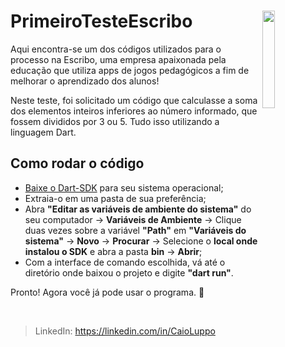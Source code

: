 # PrimeiroTesteEscribo <img src="https://escribo.com/wp-content/uploads/2018/08/Marca-Escribo-Branca.png" style="width: 20%" align="right">

Aqui encontra-se um dos códigos utilizados para o processo na Escribo, 
uma empresa apaixonada pela educação que utiliza apps de jogos pedagógicos a fim de melhorar o aprendizado dos alunos!

Neste teste, foi solicitado um código que calculasse a soma dos elementos inteiros inferiores ao número informado, que fossem divididos por 3 ou 5. Tudo isso utilizando a linguagem Dart.

## Como rodar o código

- <a href="https://dart.dev/get-dart/archive">Baixe o Dart-SDK</a> para seu sistema operacional;
- Extraia-o em uma pasta de sua preferência;
- Abra **"Editar as variáveis de ambiente do sistema"** do seu computador -> **Variáveis de Ambiente**
-> Clique duas vezes sobre a variável **"Path"** em **"Variáveis do sistema"** -> **Novo** -> **Procurar**
-> Selecione o **local onde instalou o SDK** e abra a pasta **bin** -> **Abrir**;
- Com a interface de comando escolhida, vá até o diretório onde baixou o projeto e digite **"dart run"**.

Pronto! Agora você já pode usar o programa. 🥳

<br>

> LinkedIn: https://linkedin.com/in/CaioLuppo
